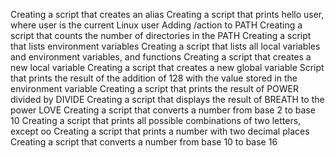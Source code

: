 Creating a script that creates an alias
Creating a script that prints hello user, where user is the current Linux user
Adding /action to PATH
Creating a script that counts the number of directories in the PATH
Creating  a script that lists environment variables
Creating a script that lists all local variables and environment variables, and functions
Creating a script that creates a new local variable
Creating a script that creates a new global variable
Script that prints the result of the addition of 128 with the value stored in the environment variable
Creating a script that prints the result of POWER divided by DIVIDE
Creating a script that displays the result of BREATH to the power LOVE
Creating a script that converts a number from base 2 to base 10
Creating a script that prints all possible combinations of two letters, except oo
Creating a script that prints a number with two decimal places
Creating  a script that converts a number from base 10 to base 16
